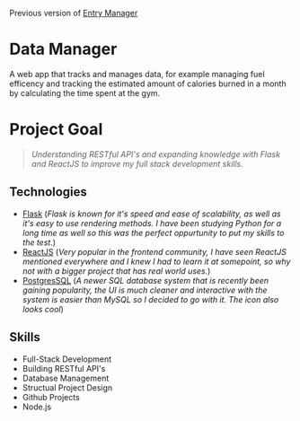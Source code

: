 Previous version of [Entry Manager](https://github.com/ax20/entry-manager)

# **Data Manager**
 A web app that tracks and manages data, for example managing fuel efficency and tracking the estimated amount of calories burned in a month by calculating the time spent at the gym.

# Project Goal
> *Understanding RESTful API's and expanding knowledge with Flask and ReactJS to improve my full stack development skills.* 

 ## Technologies
 - [Flask](https://flask.palletsprojects.com/en/1.1.x/) (*Flask is known for it's speed and ease of scalability, as well as it's easy to use rendering methods. I have been studying Python for a long time as well so this was the perfect oppurtunity to put my skills to the test.*)
 - [ReactJS](https://reactjs.org/) (*Very popular in the frontend community, I have seen ReactJS mentioned everywhere and I knew I had to learn it at somepoint, so why not with a bigger project that has real world uses.*)
- [PostgresSQL](https://www.postgresql.org/) (*A newer SQL database system that is recently been gaining popularity, the UI is much cleaner and interactive with the system is easier than MySQL so I decided to go with it. The icon also looks cool*)

## Skills
- Full-Stack Development
- Building RESTful API's
- Database Management
- Structual Project Design
- Github Projects
- Node.js
